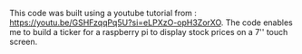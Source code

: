 This code was built using a youtube tutorial from : https://youtu.be/GSHFzqqPq5U?si=eLPXzO-opH3ZorXO. 
The code enables me to build a ticker for a raspberry pi to display stock prices on a 7'' touch screen. 
